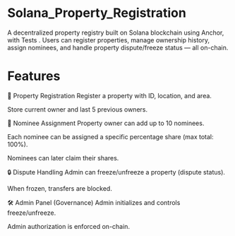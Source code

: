 
# Solana_Property_Registration

A decentralized property registry built on Solana blockchain using Anchor, with Tests . Users can register properties, manage ownership history, assign nominees, and handle property dispute/freeze status — all on-chain.


# Features
🧾 Property Registration
Register a property with ID, location, and area.

Store current owner and last 5 previous owners.

👥 Nominee Assignment
Property owner can add up to 10 nominees.

Each nominee can be assigned a specific percentage share (max total: 100%).

Nominees can later claim their shares.

🔒 Dispute Handling
Admin can freeze/unfreeze a property (dispute status).

When frozen, transfers are blocked.

🛠️ Admin Panel (Governance)
Admin initializes and controls freeze/unfreeze.

Admin authorization is enforced on-chain.


